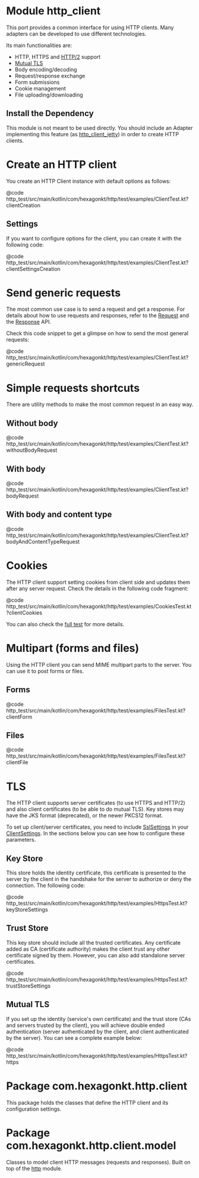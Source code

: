 
# Module http_client
This port provides a common interface for using HTTP clients. Many adapters can be developed to use
different technologies.

Its main functionalities are:

* HTTP, HTTPS and [HTTP/2] support
* [Mutual TLS]
* Body encoding/decoding
* Request/response exchange
* Form submissions
* Cookie management
* File uploading/downloading

[HTTP/2]: https://en.wikipedia.org/wiki/HTTP/2
[Mutual TLS]: https://en.wikipedia.org/wiki/Mutual_authentication

## Install the Dependency
This module is not meant to be used directly. You should include an Adapter implementing this
feature (as [http_client_jetty]) in order to create HTTP clients.

[http_client_jetty]: /http_client_jetty

# Create an HTTP client
You create an HTTP Client instance with default options as follows:

@code http_test/src/main/kotlin/com/hexagonkt/http/test/examples/ClientTest.kt?clientCreation

## Settings
If you want to configure options for the client, you can create it with the following code:

@code http_test/src/main/kotlin/com/hexagonkt/http/test/examples/ClientTest.kt?clientSettingsCreation

# Send generic requests
The most common use case is to send a request and get a response. For details about how to
use requests and responses, refer to the [Request] and the [Response] API.

Check this code snippet to get a glimpse on how to send the most general requests:

@code http_test/src/main/kotlin/com/hexagonkt/http/test/examples/ClientTest.kt?genericRequest

[Request]: /api/http_client/com.hexagonkt.http.client.model/-http-client-request
[Response]: /api/http_client/com.hexagonkt.http.client.model/-http-client-response

# Simple requests shortcuts
There are utility methods to make the most common request in an easy way.

## Without body
@code http_test/src/main/kotlin/com/hexagonkt/http/test/examples/ClientTest.kt?withoutBodyRequest

## With body
@code http_test/src/main/kotlin/com/hexagonkt/http/test/examples/ClientTest.kt?bodyRequest

## With body and content type
@code http_test/src/main/kotlin/com/hexagonkt/http/test/examples/ClientTest.kt?bodyAndContentTypeRequest

# Cookies
The HTTP client support setting cookies from client side and updates them after any server request.
Check the details in the following code fragment:

@code http_test/src/main/kotlin/com/hexagonkt/http/test/examples/CookiesTest.kt?clientCookies

You can also check the [full test] for more details.

[full test]: https://github.com/hexagonkt/hexagon/blob/master/http_test/src/main/kotlin/com/hexagonkt/http/test/examples/CookiesTest.kt

# Multipart (forms and files)
Using the HTTP client you can send MIME multipart parts to the server. You can use it to post forms
or files.

## Forms
@code http_test/src/main/kotlin/com/hexagonkt/http/test/examples/FilesTest.kt?clientForm

## Files
@code http_test/src/main/kotlin/com/hexagonkt/http/test/examples/FilesTest.kt?clientFile

# TLS
The HTTP client supports server certificates (to use HTTPS and HTTP/2) and also client certificates
(to be able to do mutual TLS). Key stores may have the JKS format (deprecated), or the newer PKCS12
format.

To set up client/server certificates, you need to include [SslSettings] in your [ClientSettings]. In
the sections below you can see how to configure these parameters.

[SslSettings]: /api/http/com.hexagonkt.http/-ssl-settings
[ClientSettings]: /api/http_client/com.hexagonkt.http.client/-http-client-settings

## Key Store
This store holds the identity certificate, this certificate is presented to the server by the client
in the handshake for the server to authorize or deny the connection. The following code:

@code http_test/src/main/kotlin/com/hexagonkt/http/test/examples/HttpsTest.kt?keyStoreSettings

## Trust Store
This key store should include all the trusted certificates. Any certificate added as CA (certificate
authority) makes the client trust any other certificate signed by them. However, you can also add
standalone server certificates.

@code http_test/src/main/kotlin/com/hexagonkt/http/test/examples/HttpsTest.kt?trustStoreSettings

## Mutual TLS
If you set up the identity (service's own certificate) and the trust store (CAs and servers trusted
by the client), you will achieve double ended authentication (server authenticated by the client,
and client authenticated by the server). You can see a complete example below:

@code http_test/src/main/kotlin/com/hexagonkt/http/test/examples/HttpsTest.kt?https

# Package com.hexagonkt.http.client
This package holds the classes that define the HTTP client and its configuration settings.

# Package com.hexagonkt.http.client.model
Classes to model client HTTP messages (requests and responses). Built on top of the [http] module.

[http]: /http
